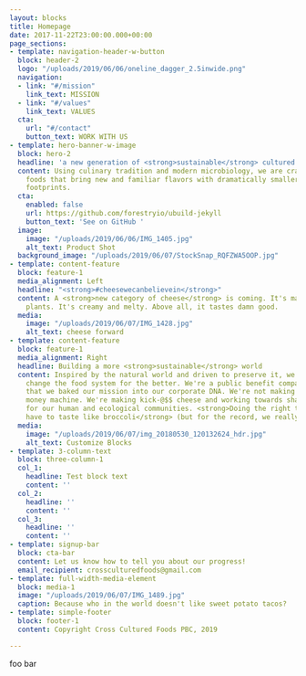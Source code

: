 ```yaml
---
layout: blocks
title: Homepage
date: 2017-11-22T23:00:00.000+00:00
page_sections:
- template: navigation-header-w-button
  block: header-2
  logo: "/uploads/2019/06/06/oneline_dagger_2.5inwide.png"
  navigation:
  - link: "#/mission"
    link_text: MISSION
  - link: "#/values"
    link_text: VALUES
  cta:
    url: "#/contact"
    button_text: WORK WITH US
- template: hero-banner-w-image
  block: hero-2
  headline: 'a new generation of <strong>sustainable</strong> cultured foods '
  content: Using culinary tradition and modern microbiology, we are crafting exceptional
    foods that bring new and familiar flavors with dramatically smaller ecological
    footprints.
  cta:
    enabled: false
    url: https://github.com/forestryio/ubuild-jekyll
    button_text: 'See on GitHub '
  image:
    image: "/uploads/2019/06/06/IMG_1405.jpg"
    alt_text: Product Shot
  background_image: "/uploads/2019/06/07/StockSnap_RQFZWA5OOP.jpg"
- template: content-feature
  block: feature-1
  media_alignment: Left
  headline: "<strong>#cheesewecanbelievein</strong>"
  content: A <strong>new category of cheese</strong> is coming. It's made from sustainable
    plants. It's creamy and melty. Above all, it tastes damn good.
  media:
    image: "/uploads/2019/06/07/IMG_1428.jpg"
    alt_text: cheese forward
- template: content-feature
  block: feature-1
  media_alignment: Right
  headline: Building a more <strong>sustainable</strong> world
  content: Inspired by the natural world and driven to preserve it, we set out to
    change the food system for the better. We're a public benefit company, meaning
    that we baked our mission into our corporate DNA. We're not making an industrial
    money machine. We're making kick-@$$ cheese and working towards shared prosperity
    for our human and ecological communities. <strong>Doing the right thing shouldn't
    have to taste like broccoli</strong> (but for the record, we really like broccoli).
  media:
    image: "/uploads/2019/06/07/img_20180530_120132624_hdr.jpg"
    alt_text: Customize Blocks
- template: 3-column-text
  block: three-column-1
  col_1:
    headline: Test block text
    content: ''
  col_2:
    headline: ''
    content: ''
  col_3:
    headline: ''
    content: ''
- template: signup-bar
  block: cta-bar
  content: Let us know how to tell you about our progress!
  email_recipient: crossculturedfoods@gmail.com
- template: full-width-media-element
  block: media-1
  image: "/uploads/2019/06/07/IMG_1489.jpg"
  caption: Because who in the world doesn't like sweet potato tacos?
- template: simple-footer
  block: footer-1
  content: Copyright Cross Cultured Foods PBC, 2019

---
```

foo bar